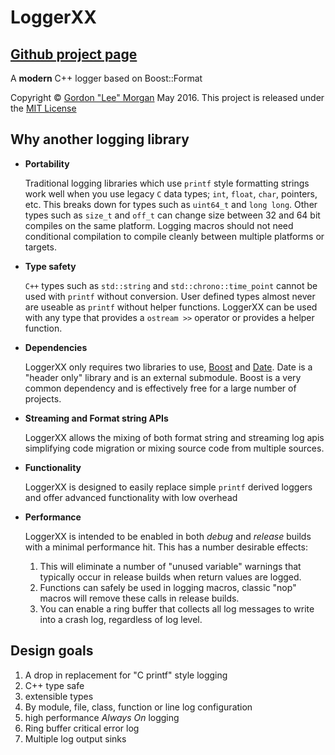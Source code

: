 
LoggerXX
========

[Github project page](https://github.com/static-neurotoxin/LoggerXX/wiki)
-------------------------------------------------------------------------

A **modern** C++ logger based on Boost::Format

Copyright © [Gordon "Lee" Morgan](mailto:valk.erie.fod.der+loggerxx@gmail.com?subject=LoggerXX) May 2016. This project is released under the [MIT License](license.md)

Why another logging library
---------------------------

* **Portability**

   Traditional logging libraries which use `printf` style formatting strings work well when you use legacy `C` data types;
   `int`, `float`, `char`, pointers, etc. This breaks down for types such as `uint64_t` and `long long`.
   Other types such as `size_t` and `off_t` can change size between 32 and 64 bit compiles on the same platform.
   Logging macros should not need conditional compilation to compile cleanly between multiple platforms or targets.

* **Type safety**

   `C++` types such as `std::string` and `std::chrono::time_point` cannot be used with `printf` without conversion.
   User defined types almost never are useable as `printf` without helper functions.
   LoggerXX can be used with any type that provides a `ostream >>` operator or provides a helper function.

* **Dependencies**

   LoggerXX only requires two libraries to use, [Boost](http://www.boost.org) and [Date](http://howardhinnant.github.io/date_v2.html).
   Date is a "header only" library and is an external submodule.
   Boost is a very common dependency and is effectively free for a large number of projects.

* **Streaming and Format string APIs**

   LoggerXX allows the mixing of both format string and streaming log apis simplifying code migration or mixing source code from multiple sources.

* **Functionality**

   LoggerXX is designed to easily replace simple `printf` derived loggers and offer advanced functionality with low overhead

* **Performance**

   LoggerXX is intended to be enabled in both *debug* and *release* builds with a minimal performance hit.
   This has a number desirable effects:
   1. This will eliminate a number of "unused variable" warnings that typically occur in release builds when return values are logged.
   2. Functions can safely be used in logging macros, classic "nop" macros will remove these calls in release builds.
   3. You can enable a ring buffer that collects all log messages to write into a crash log, regardless of log level.

Design goals
------------

1. A drop in replacement for "C printf" style logging
2. C++ type safe
3. extensible types
4. By module, file, class, function or line log configuration
5. high performance *Always On* logging
6. Ring buffer critical error log
7. Multiple log output sinks


